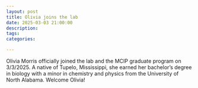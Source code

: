 ```yaml
---
layout: post
title: Olivia joins the lab
date: 2025-03-03 21:00:00
description:
tags: 
categories:

---
```

 Olivia Morris officially joined the lab and the MCIP graduate program on 3/3/2025. A native of Tupelo, Mississippi, she earned her bachelor’s degree in biology with a minor in chemistry and physics from the University of North Alabama. Welcome Olivia!
